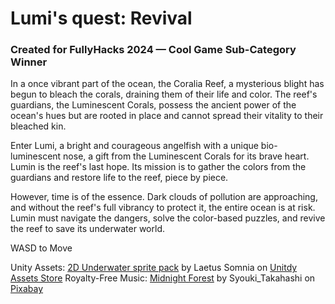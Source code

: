 # Lumi's quest: Revival

### Created for FullyHacks 2024 — Cool Game Sub-Category Winner

In a once vibrant part of the ocean, the Coralia Reef, a mysterious blight has begun to bleach the corals, draining them of their life and color. The reef's guardians, the Luminescent Corals, possess the ancient power of the ocean's hues but are rooted in place and cannot spread their vitality to their bleached kin.

Enter Lumi, a bright and courageous angelfish with a unique bio-luminescent nose, a gift from the Luminescent Corals for its brave heart. Lumin is the reef's last hope. Its mission is to gather the colors from the guardians and restore life to the reef, piece by piece.

However, time is of the essence. Dark clouds of pollution are approaching, and without the reef's full vibrancy to protect it, the entire ocean is at risk. Lumin must navigate the dangers, solve the color-based puzzles, and revive the reef to save its underwater world.


WASD to Move


Unity Assets: [2D Underwater sprite pack](https://assetstore.unity.com/packages/2d/environments/2d-underwater-sprite-pack-223980) by Laetus Somnia on [Unitdy Assets Store](https://assetstore.unity.com/)
Royalty-Free Music: [Midnight Forest](https://pixabay.com/music/ambient-midnight-forest-184304/) by Syouki_Takahashi on [Pixabay](https://pixabay.com/)

